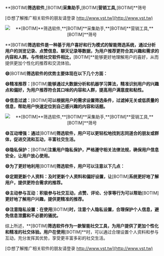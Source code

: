 **[BOTIM]**筛选软件,**[BOTIM]**采集助手,**[BOTIM]**营销工具,**[BOTIM]**筛号

[😍想了解推广相关软件的朋友请登录 http://www.vst.tw](http://www.vst.tw)

 <center><img src="https://vst.tw/MP4/tuiguang/png/6.png" alt="**[BOTIM]**筛选软件,**[BOTIM]**采集助手,**[BOTIM]**营销工具,**[BOTIM]**筛号"></center>

**[BOTIM]**筛选软件是一种基于用户喜好和行为模式的智能筛选系统，通过分析用户的浏览记录、点赞信息、聊天记录等数据，为用户推荐更符合其兴趣和需求的内容和人群。与传统社交软件相比，**[BOTIM]**能够更好地理解用户的喜好，从而提供更加个性化的推荐和交流体验。

**😄**[BOTIM]**筛选软件的优势主要体现在以下几个方面：**

**😄精准推荐：**[BOTIM]**能够通过大数据分析和机器学习算法，精准识别用户的兴趣点和偏好，为用户推荐符合其口味的内容和人群，提高用户满意度和粘性。**

**😄信息过滤：**[BOTIM]**可以根据用户的需求设置筛选条件，过滤掉无关或低质量的信息，帮助用户快速定位到自己感兴趣的内容和话题。**

 <center><img src="https://vst.tw/MP4/tuiguang/png/8.png" alt="**[BOTIM]**筛选软件,**[BOTIM]**采集助手,**[BOTIM]**营销工具,**[BOTIM]**筛号"></center>

**😄互动增强：通过**[BOTIM]**筛选软件，用户可以更轻松地找到志同道合的朋友或群体，促进交流和互动，丰富社交生活。**

**😄隐私保护：**[BOTIM]**注重用户隐私保护，严格遵守相关法律法规，确保用户信息安全，让用户放心使用。**

**😄为了更好地利用**[BOTIM]**筛选软件，用户可以注意以下几点：**

**😄定期更新个人资料：及时更新个人资料和偏好设置，让**[BOTIM]**系统更好地了解用户，提供更符合需求的推荐。**

**😄主动参与互动：积极参与社交互动，点赞、评论、分享等行为可以帮助**[BOTIM]**更好地了解用户兴趣，提供更精准的推荐。**

**😄注意隐私设置：在使用**[BOTIM]**时，注意个人隐私设置，合理保护个人信息，避免信息泄露和不必要的骚扰。**

综上所述，**[BOTIM]**筛选软件作为一款智能社交工具，为用户提供了更加个性化和精准的社交体验。用户在使用**[BOTIM]**时，可以通过合理设置个人资料和参与互动，充分发挥其优势，享受更丰富多彩的社交生活。

[😍想了解推广相关软件的朋友请登录 http://www.vst.tw](http://www.vst.tw)



